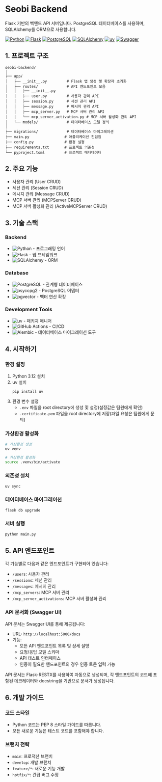 # Seobi Backend

Flask 기반의 백엔드 API 서버입니다. PostgreSQL 데이터베이스를 사용하며, SQLAlchemy를 ORM으로 사용합니다.

[![Python](https://img.shields.io/badge/Python-3.12+-blue.svg)](https://www.python.org)
[![Flask](https://img.shields.io/badge/Flask-3.1.1-lightgrey.svg)](https://flask.palletsprojects.com)
[![PostgreSQL](https://img.shields.io/badge/PostgreSQL-15+-blue.svg)](https://www.postgresql.org)
[![SQLAlchemy](https://img.shields.io/badge/SQLAlchemy-2.0.41-red.svg)](https://www.sqlalchemy.org)
[![uv](https://img.shields.io/badge/uv-latest-orange.svg)](https://github.com/astral-sh/uv)
[![Swagger](https://img.shields.io/badge/Swagger-3.0-green.svg)](https://swagger.io)

## 1. 프로젝트 구조

```
seobi-backend/
│
├── app/
│   ├── __init__.py         # Flask 앱 생성 및 확장자 초기화
│   ├── routes/             # API 엔드포인트 모음
│   │   ├── __init__.py
│   │   ├── user.py         # 사용자 관리 API
│   │   ├── session.py      # 세션 관리 API
│   │   ├── message.py      # 메시지 관리 API
│   │   ├── mcp_server.py   # MCP 서버 관리 API
│   │   └── mcp_server_activation.py # MCP 서버 활성화 관리 API
│   └── models/             # 데이터베이스 모델 정의
│
├── migrations/             # 데이터베이스 마이그레이션
├── main.py                # 애플리케이션 진입점
├── config.py              # 환경 설정
├── requirements.txt       # 프로젝트 의존성
└── pyproject.toml         # 프로젝트 메타데이터
```

## 2. 주요 기능

- 사용자 관리 (User CRUD)
- 세션 관리 (Session CRUD)
- 메시지 관리 (Message CRUD)
- MCP 서버 관리 (MCPServer CRUD)
- MCP 서버 활성화 관리 (ActiveMCPServer CRUD)

## 3. 기술 스택

### Backend
- ![Python](https://img.shields.io/badge/Python-3.12+-blue.svg) - 프로그래밍 언어
- ![Flask](https://img.shields.io/badge/Flask-3.1.1-lightgrey.svg) - 웹 프레임워크
- ![SQLAlchemy](https://img.shields.io/badge/SQLAlchemy-2.0.41-red.svg) - ORM

### Database
- ![PostgreSQL](https://img.shields.io/badge/PostgreSQL-15+-blue.svg) - 관계형 데이터베이스
- ![psycopg2](https://img.shields.io/badge/psycopg2--binary-2.9.10-blue.svg) - PostgreSQL 어댑터
- ![pgvector](https://img.shields.io/badge/pgvector-0.4.1-blue.svg) - 벡터 연산 확장

### Development Tools
- ![uv](https://img.shields.io/badge/uv-latest-orange.svg) - 패키지 매니저
- ![GitHub Actions](https://img.shields.io/badge/GitHub_Actions-2088FF.svg?logo=github-actions&logoColor=white) - CI/CD
- ![Alembic](https://img.shields.io/badge/Alembic-1.15.2-blue.svg) - 데이터베이스 마이그레이션 도구


## 4. 시작하기

### 환경 설정

1. Python 3.12 설치
2. uv 설치
   ```bash
   pip install uv
   ```
3. 환경 변수 설정
   - `.env` 파일을 root directory에 생성 및 설정(설정값은 팀원에게 확인)
   - `.certificate.pem` 파일을 root directory에 저장(파일 요청은 팀원에게 문의)

### 가상환경 활성화

```bash
# 가상환경 생성
uv venv

# 가상환경 활성화
source .venv/bin/activate
```

### 의존성 설치

```bash
uv sync
```

### 데이터베이스 마이그레이션

```bash
flask db upgrade
```

### 서버 실행

```bash
python main.py
```

## 5. API 엔드포인트

각 기능별로 다음과 같은 엔드포인트가 구현되어 있습니다:

- `/users`: 사용자 관리
- `/sessions`: 세션 관리
- `/messages`: 메시지 관리
- `/mcp_servers`: MCP 서버 관리
- `/mcp_server_activations`: MCP 서버 활성화 관리

### API 문서화 (Swagger UI)

API 문서는 Swagger UI를 통해 제공됩니다:

- URL: `http://localhost:5000/docs`
- 기능:
  - 모든 API 엔드포인트 목록 및 상세 설명
  - 요청/응답 모델 스키마
  - API 테스트 인터페이스
  - 인증이 필요한 엔드포인트의 경우 인증 토큰 입력 가능

API 문서는 Flask-RESTX를 사용하여 자동으로 생성되며, 각 엔드포인트의 코드에 포함된 데코레이터와 docstring을 기반으로 문서가 생성됩니다.

## 6. 개발 가이드

### 코드 스타일

- Python 코드는 PEP 8 스타일 가이드를 따릅니다.
- 모든 새로운 기능은 테스트 코드를 포함해야 합니다.

### 브랜치 전략

- `main`: 프로덕션 브랜치
- `develop`: 개발 브랜치
- `feature/*`: 새로운 기능 개발
- `hotfix/*`: 긴급 버그 수정
